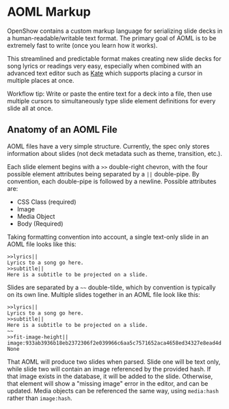 # AOML Markup
OpenShow contains a custom markup language for serializing slide decks in a human-readable/writable text format. The primary goal of AOML is to be extremely fast to write (once you learn how it works).

This streamlined and predictable format makes creating new slide decks for song lyrics or readings very easy, especially when combined with an advanced text editor such as [Kate](https://kate-editor.org/) which supports placing a cursor in multiple places at once.

Workflow tip: Write or paste the entire text for a deck into a file, then use multiple cursors to simultaneously type slide element definitions for every slide all at once.
## Anatomy of an AOML File
AOML files have a very simple structure. Currently, the spec only stores information about slides (not deck metadata such as theme, transition, etc.).

Each slide element begins with a `>>` double-right chevron, with the four possible element attributes being separated by a `||` double-pipe. By convention, each double-pipe is followed by a newline. Possible attributes are:
- CSS Class (required)
- Image
- Media Object
- Body (Required)

Taking formatting convention into account, a single text-only slide in an AOML file looks like this:
```
>>lyrics||
Lyrics to a song go here.
>>subtitle||
Here is a subtitle to be projected on a slide.
```

Slides are separated by a `~~` double-tilde, which by convention is typically on its own line. Multiple slides together in an AOML file look like this:
```
>>lyrics||
Lyrics to a song go here.
>>subtitle||
Here is a subtitle to be projected on a slide.
~~
>>fit-image-height||
image:933ab3936b18eb2372306f2e039966c6aa5c7571652aca4658ed34327e8ead4d||
None
```
That AOML will produce two slides when parsed. Slide one will be text only, while slide two will contain an image referenced by the provided hash. If that image exists in the database, it will be added to the slide. Otherwise, that element will show a "missing image" error in the editor, and can be updated. Media objects can be referenced the same way, using `media:hash` rather than `image:hash`.
